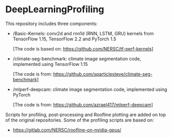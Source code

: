 # DeepLearningProfiling
This repository includes three components:
- /Basic-Kernels: conv2d and rnn1d (RNN, LSTM, GRU) kernels from TensorFlow 1.15, TensorFlow 2.2 and PyTorch 1.5

  [The code is based on: https://github.com/NERSC/tf-perf-kernels]
- /climate-seg-benchmark: climate image segmentation code, implemented using TensorFlow 1.15
  
  [The code is from: https://github.com/sparticlesteve/climate-seg-benchmark]
- /mlperf-deepcam: climate image segmentation code, implemented using PyTorch
  
  [The code is from: https://github.com/azrael417/mlperf-deepcam]


Scripts for profiling, post-processing and Roofline plotting are added on top of the original repositories. Some of the profiling scripts are based on:
- https://gitlab.com/NERSC/roofline-on-nvidia-gpus/
